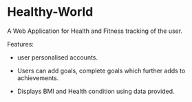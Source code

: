 # Healthy-World
A Web Application for Health and Fitness tracking of the user.

Features:

 - user personalised accounts.
 
 - Users can add goals, complete goals which further adds to
   achievements.
    
 - Displays BMI and Health condition using data provided.
